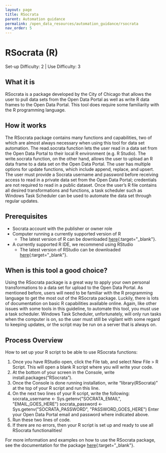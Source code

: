 ```yaml
---
layout: page
title: RSocrata
parent: Automation guidance
permalink: /open_data_resources/automation_guidance/rsocrata
nav_order: 5
---
```


# RSocrata (R) 
Set-up Difficulty: 2 | Use Difficulty: 3

## What it is
RSocrata is a package developed by the City of Chicago that allows the user to pull data sets from the Open Data Portal as well as write R data frames to the Open Data Portal. This tool does require some familiarity with the R programming language.

## How it works
The RSocrata package contains many functions and capabilities, two of which are almost always necessary when using this tool for data set automation. The read.socrata function lets the user read in a data set from the Open Data Portal to their local R environment (e.g. R Studio). The write.socrata function, on the other hand, allows the user to upload an R data frame to a data set on the Open Data Portal. The user has multiple options for update functions, which include append, replace, and upsert. The user must provide a Socrata username and password before receiving access to read in a private data set from the Open Data Portal; credentials are not required to read in a public dataset. Once the user’s R file contains all desired transformations and functions, a task scheduler such as Windows Task Scheduler can be used to automate the data set through regular updates. 

## Prerequisites
* Socrata account with the publisher or owner role
* Computer running a currently supported version of R
	* The latest version of R can be downloaded [here](https://www.r-project.org/){:target="_blank"}. 
* A currently supported R IDE, we recommend using RStudio
	* The latest version of RStudio can be downloaded [here](https://www.rstudio.com/products/rstudio/download/){:target="_blank"}. 

## When is this tool a good choice?
Using the RSocrata package is a great way to apply your own personal transformations to a data set for upload to the Open Data Portal. As mentioned before, users will need to be familiar with the R programming language to get the most out of the RSocrata package. Luckily, there is lots of documentation on basic R capabilities available online. Again, like other issues with some tools in this guideline, to automate this tool, you must use a task scheduler. Windows Task Scheduler, unfortunately, will only run tasks when the computer is on, so the user must still be vigilant with some regard to keeping updates, or the script may be run on a server that is always on. 

## Process Overview
How to set up your R script to be able to use RSocrata functions:
1.	Once you have RStudio open, click the File tab, and select New File > R Script. This will open a blank R script where you will write your code.
2.	At the bottom of your screen in the Console, write install.packages(“RSocrata”).
3.	Once the Console is done running installation, write “library(RSocrata)” at the top of your R script and run this line.
4.	On the next two lines of your R script, write the following:
socrata_username <- Sys.getenv("SOCRATA_EMAIL", "EMAIL_GOES_HERE")
socrata_password <- Sys.getenv("SOCRATA_PASSWORD", "PASSWORD_GOES_HERE")
Enter your Open Data Portal email and password where indicated above. 
5.	Run these two lines of code.
6.	If there are no errors, then your R script is set up and ready to use all RSocrata functionalities!

For more information and examples on how to use the RSocrata package, see the documentation for the package [here](https://github.com/Chicago/RSocrata){:target="_blank"}. 